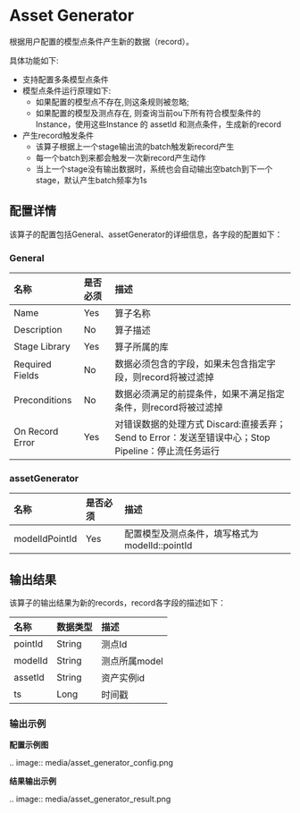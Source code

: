 # Asset Generator

根据用户配置的模型点条件产生新的数据（record）。

具体功能如下:
- 支持配置多条模型点条件
- 模型点条件运行原理如下:
    - 如果配置的模型点不存在,则这条规则被忽略;
    - 如果配置的模型及测点存在, 则查询当前ou下所有符合模型条件的Instance，使用这些Instance 的 assetId 和测点条件，生成新的record
- 产生record触发条件
     - 该算子根据上一个stage输出流的batch触发新record产生
     - 每一个batch到来都会触发一次新record产生动作
     - 当上一个stage没有输出数据时，系统也会自动输出空batch到下一个stage，默认产生batch频率为1s

## 配置详情

该算子的配置包括General、assetGenerator的详细信息，各字段的配置如下：

### General

| 名称            | 是否必须 | 描述                                                                                                 |
|:----------------|:---------|:-----------------------------------------------------------------------------------------------------|
| Name            | Yes      | 算子名称                                                                                             |
| Description     | No       | 算子描述                                                                                             |
| Stage Library   | Yes      | 算子所属的库                                                                                         |
| Required Fields | No       | 数据必须包含的字段，如果未包含指定字段，则record将被过滤掉                                           |
| Preconditions   | No       | 数据必须满足的前提条件，如果不满足指定条件，则record将被过滤掉                                       |
| On Record Error | Yes      | 对错误数据的处理方式  Discard:直接丢弃；Send to Error：发送至错误中心；Stop Pipeline：停止流任务运行 |

### assetGenerator

| 名称           | 是否必须 | 描述                                           |
|:---------------|:---------|:-----------------------------------------------|
| modelIdPointId | Yes      | 配置模型及测点条件，填写格式为modelId::pointId |


## 输出结果

该算子的输出结果为新的records，record各字段的描述如下：

| 名称    | 数据类型 | 描述          |
|:--------|:---------|:--------------|
| pointId | String   | 测点Id        |
| modelId | String   | 测点所属model |
| assetId | String   | 资产实例id    |
| ts      | Long     | 时间戳        |


### 输出示例

**配置示例图**

.. image:: media/asset_generator_config.png

**结果输出示例**

.. image:: media/asset_generator_result.png

<!--end-->
